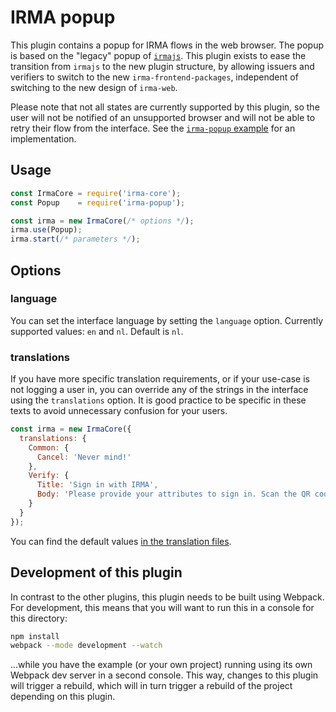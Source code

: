 # IRMA popup

This plugin contains a popup for IRMA flows in the web browser. The popup is
based on the "legacy" popup of [`irmajs`](https://github.com/privacybydesign/irmajs).
This plugin exists to ease the transition from `irmajs` to the new plugin
structure, by allowing issuers and verifiers to switch to the new
`irma-frontend-packages`, independent of switching to the new design of `irma-web`.

Please note that not all states are currently supported by this plugin, so the
user will not be notified of an unsupported browser and will not be able to
retry their flow from the interface. See the [`irma-popup` example](https://github.com/privacybydesign/irma-frontend-packages/tree/master/examples/browser/irma-popup)
for an implementation.

## Usage

```javascript
const IrmaCore = require('irma-core');
const Popup    = require('irma-popup');

const irma = new IrmaCore(/* options */);
irma.use(Popup);
irma.start(/* parameters */);
```

## Options

### language

You can set the interface language by setting the `language` option. Currently
supported values: `en` and `nl`. Default is `nl`.

### translations

If you have more specific translation requirements, or if your use-case is not
logging a user in, you can override any of the strings in the interface using
the `translations` option. It is good practice to be specific in these texts to
avoid unnecessary confusion for your users.

```javascript
const irma = new IrmaCore({
  translations: {
    Common: {
      Cancel: 'Never mind!'
    },
    Verify: {
      Title: 'Sign in with IRMA',
      Body: 'Please provide your attributes to sign in. Scan the QR code with your IRMA app.'
    }
  }
});
```

You can find the default values [in the translation files](https://github.com/privacybydesign/irma-frontend-packages/tree/master/plugins/irma-popup/translations).

## Development of this plugin

In contrast to the other plugins, this plugin needs to be built using Webpack.
For development, this means that you will want to run this in a console for this
directory:

```bash
npm install
webpack --mode development --watch
```

...while you have the example (or your own project) running using its own
Webpack dev server in a second console. This way, changes to this plugin will
trigger a rebuild, which will in turn trigger a rebuild of the project depending
on this plugin.
